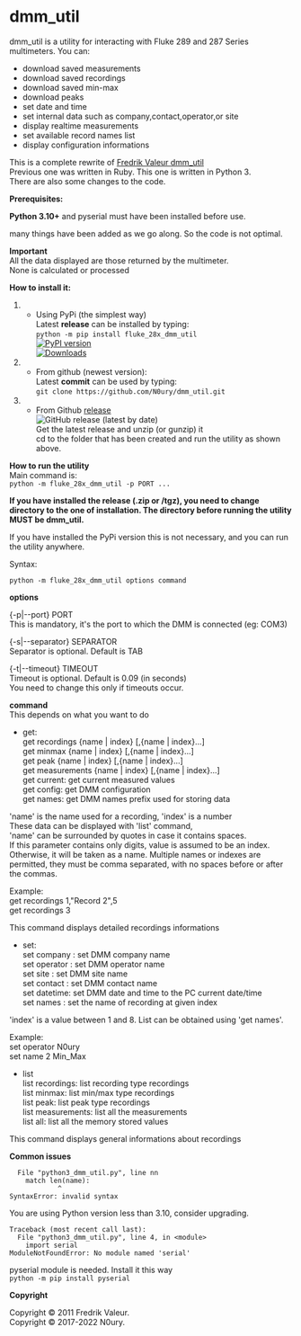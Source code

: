 # dmm_util
dmm_util is a utility for interacting with Fluke 289 and 287 Series multimeters.
You can:
- download saved measurements
- download saved recordings
- download saved min-max
- download peaks
- set date and time
- set internal data such as company,contact,operator,or site
- display realtime measurements
- set available record names list
- display configuration informations

This is a complete rewrite of [Fredrik Valeur dmm_util](https://github.com/fvaleur/dmm_util)  
Previous one was written in Ruby. This one is written in Python 3.  
There are also some changes to the code.

**Prerequisites:**

**Python 3.10+** and pyserial must have been installed before use.

many things have been added as we go along. So the code is not optimal.

**Important**  
All the data displayed are those returned by the multimeter.  
None is calculated or processed


**How to install it:**

1. - Using PyPi (the simplest way)  
Latest **release** can be installed by typing:  
`python -m pip install fluke_28x_dmm_util`  
[![PyPI version](https://badge.fury.io/py/fluke-28x-dmm-util.svg)](https://badge.fury.io/py/fluke-28x-dmm-util)  
[![Downloads](https://pepy.tech/badge/fluke-28x-dmm-util)](https://pepy.tech/project/fluke-28x-dmm-util)


2. - From github (newest version):  
Latest **commit** can be used by typing:  
`git clone https://github.com/N0ury/dmm_util.git`  



3. -  From Github [release](https://github.com/N0ury/dmm_util/releases)  
![GitHub release (latest by date)](https://img.shields.io/github/v/release/N0ury/dmm_util)  
Get the latest release and unzip (or gunzip) it  
cd to the folder that has been created and run the utility as shown above.


**How to run the utility**  
Main command is:  
`python -m fluke_28x_dmm_util -p PORT ...`  

**If you have installed the release (.zip or /tgz), you need to change directory to the one of installation. The directory before running the utility MUST be dmm_util.**

If you have installed the PyPi version this is not necessary, and you can run the utility anywhere.  

Syntax:  

`python -m fluke_28x_dmm_util options command`  

**options**  

{-p|--port} PORT  
This is mandatory, it's the port to which the DMM is connected (eg: COM3)   

{-s|--separator} SEPARATOR  
Separator is optional. Default is TAB  

{-t|--timeout} TIMEOUT  
Timeout is optional. Default is 0.09 (in seconds)  
You need to change this only if timeouts occur.

**command**  
This depends on what you want to do  
- get:  
get recordings {name | index} [,{name | index}...]  
get minmax {name | index} [,{name | index}...]  
get peak {name | index} [,{name | index}...]  
get measurements {name | index} [,{name | index}...]  
get current: get current measured values  
get config: get DMM configuration  
get names: get DMM names prefix used for storing data  

'name' is the name used for a recording, 'index' is a number  
These data can be displayed with 'list' command,  
'name' can be surrounded by quotes in case it contains spaces.  
If this parameter contains only digits, value is assumed to be an index.  
Otherwise, it will be taken as a name. Multiple names or indexes are permitted, they must be comma separated, with no spaces before or after the commas.  

Example:  
get recordings 1,"Record 2",5  
get recordings 3  

This command displays detailed recordings informations

- set:  
set company <value>: set DMM company name  
set operator <value>: set DMM operator name  
set site <value>: set DMM site name  
set contact <value>: set DMM contact name  
set datetime: set DMM date and time to the PC current date/time  
set names <index> <name>: set the name of recording at given index  

'index' is a value between 1 and 8. List can be obtained using 'get names'.  

Example:  
set operator N0ury  
set name 2 Min_Max  

- list  
list recordings: list recording type recordings  
list minmax: list min/max type recordings  
list peak: list peak type recordings  
list measurements: list all the measurements  
list all: list all the memory stored values  

This command displays general informations about recordings  

**Common issues**
```
  File "python3_dmm_util.py", line nn
    match len(name):
            ^
SyntaxError: invalid syntax
```

You are using Python version less than 3.10, consider upgrading.

```
Traceback (most recent call last):
  File "python3_dmm_util.py", line 4, in <module>
    import serial
ModuleNotFoundError: No module named 'serial'
```

pyserial module is needed.
Install it this way  
`python -m pip install pyserial`


**Copyright**

Copyright © 2011 Fredrik Valeur.  
Copyright © 2017-2022 N0ury.

